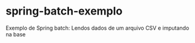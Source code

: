 # spring-batch-exemplo

Exemplo de Spring batch:
  Lendos dados de um arquivo CSV e imputando na base
